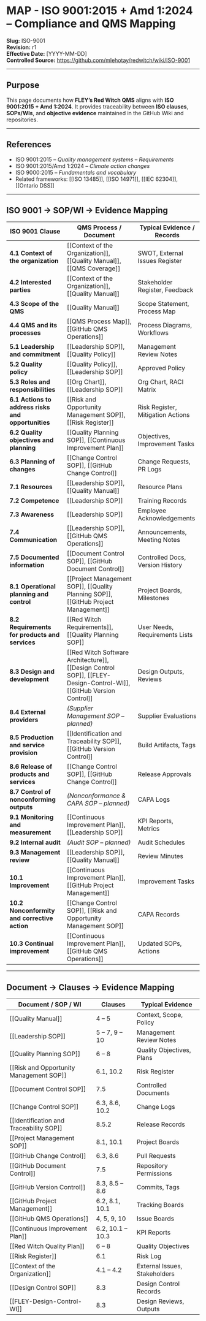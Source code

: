 # **MAP - ISO 9001:2015 + Amd 1:2024 – Compliance and QMS Mapping**

**Slug:** ISO-9001  
**Revision:** r1  
**Effective Date:** [YYYY-MM-DD]  
**Controlled Source:** https://github.com/mlehotay/redwitch/wiki/ISO-9001  

---

## **Purpose**

This page documents how **FLEY’s Red Witch QMS** aligns with **ISO 9001:2015 + Amd 1:2024**.
It provides traceability between **ISO clauses**, **SOPs/WIs**, and **objective evidence** maintained in the GitHub Wiki and repositories.

---

## **References**

* ISO 9001:2015 – *Quality management systems – Requirements*
* ISO 9001:2015/Amd 1:2024 – *Climate action changes*
* ISO 9000:2015 – *Fundamentals and vocabulary*
* Related frameworks: [[ISO 13485]], [[ISO 14971]], [[IEC 62304]], [[Ontario DSS]]

---

## **ISO 9001 → SOP/WI → Evidence Mapping**

| **ISO 9001 Clause**                                | **QMS Process / Document**                                                                                          | **Typical Evidence / Records**    |
| -------------------------------------------------- | ------------------------------------------------------------------------------------------------------------------- | --------------------------------- |
| **4.1 Context of the organization**                | [[Context of the Organization]], [[Quality Manual]], [[QMS Coverage]]                                                                   | SWOT, External Issues Register    |
| **4.2 Interested parties**                         | [[Context of the Organization]], [[Quality Manual]]                                                                                     | Stakeholder Register, Feedback    |
| **4.3 Scope of the QMS**                           | [[Quality Manual]]                                                                                                  | Scope Statement, Process Map      |
| **4.4 QMS and its processes**                      | [[QMS Process Map]], [[GitHub QMS Operations]]                                                                      | Process Diagrams, Workflows       |
| **5.1 Leadership and commitment**                  | [[Leadership SOP]], [[Quality Policy]]                                                                              | Management Review Notes           |
| **5.2 Quality policy**                             | [[Quality Policy]], [[Leadership SOP]]                                                                              | Approved Policy                   |
| **5.3 Roles and responsibilities**                 | [[Org Chart]], [[Leadership SOP]]                                                                                   | Org Chart, RACI Matrix            |
| **6.1 Actions to address risks and opportunities** | [[Risk and Opportunity Management SOP]], [[Risk Register]]                                                          | Risk Register, Mitigation Actions |
| **6.2 Quality objectives and planning**            | [[Quality Planning SOP]], [[Continuous Improvement Plan]]                                                           | Objectives, Improvement Tasks     |
| **6.3 Planning of changes**                        | [[Change Control SOP]], [[GitHub Change Control]]                                                                   | Change Requests, PR Logs          |
| **7.1 Resources**                                  | [[Leadership SOP]], [[Quality Manual]]                                                                              | Resource Plans                    |
| **7.2 Competence**                                 | [[Leadership SOP]]                                                                                                  | Training Records                  |
| **7.3 Awareness**                                  | [[Leadership SOP]]                                                                                                  | Employee Acknowledgements         |
| **7.4 Communication**                              | [[Leadership SOP]], [[GitHub QMS Operations]]                                                                       | Announcements, Meeting Notes      |
| **7.5 Documented information**                     | [[Document Control SOP]], [[GitHub Document Control]]                                                               | Controlled Docs, Version History  |
| **8.1 Operational planning and control**           | [[Project Management SOP]], [[Quality Planning SOP]], [[GitHub Project Management]]                                 | Project Boards, Milestones        |
| **8.2 Requirements for products and services**     | [[Red Witch Requirements]], [[Quality Planning SOP]]                                                                | User Needs, Requirements Lists    |
| **8.3 Design and development**                     | [[Red Witch Software Architecture]], [[Design Control SOP]], [[FLEY-Design-Control-WI]], [[GitHub Version Control]] | Design Outputs, Reviews           |
| **8.4 External providers**                         | *(Supplier Management SOP – planned)*                                                                               | Supplier Evaluations              |
| **8.5 Production and service provision**           | [[Identification and Traceability SOP]], [[GitHub Version Control]]                                                 | Build Artifacts, Tags             |
| **8.6 Release of products and services**           | [[Change Control SOP]], [[GitHub Change Control]]                                                                   | Release Approvals                 |
| **8.7 Control of nonconforming outputs**           | *(Nonconformance & CAPA SOP – planned)*                                                                             | CAPA Logs                         |
| **9.1 Monitoring and measurement**                 | [[Continuous Improvement Plan]], [[Leadership SOP]]                                                                 | KPI Reports, Metrics              |
| **9.2 Internal audit**                             | *(Audit SOP – planned)*                                                                                             | Audit Schedules                   |
| **9.3 Management review**                          | [[Leadership SOP]], [[Quality Manual]]                                                                              | Review Minutes                    |
| **10.1 Improvement**                               | [[Continuous Improvement Plan]], [[GitHub Project Management]]                                                      | Improvement Tasks                 |
| **10.2 Nonconformity and corrective action**       | [[Change Control SOP]], [[Risk and Opportunity Management SOP]]                                                     | CAPA Records                      |
| **10.3 Continual improvement**                     | [[Continuous Improvement Plan]], [[GitHub QMS Operations]]                                                          | Updated SOPs, Actions             |

---

## **Document → Clauses → Evidence Mapping**

| **Document / SOP / WI**                 | **Clauses**      | **Typical Evidence**          |
| --------------------------------------- | ---------------- | ----------------------------- |
| [[Quality Manual]]                      | 4 – 5            | Context, Scope, Policy        |
| [[Leadership SOP]]                      | 5 – 7, 9 – 10    | Management Review Notes       |
| [[Quality Planning SOP]]                | 6 – 8            | Quality Objectives, Plans     |
| [[Risk and Opportunity Management SOP]] | 6.1, 10.2        | Risk Register                 |
| [[Document Control SOP]]                | 7.5              | Controlled Documents          |
| [[Change Control SOP]]                  | 6.3, 8.6, 10.2   | Change Logs                   |
| [[Identification and Traceability SOP]] | 8.5.2            | Release Records               |
| [[Project Management SOP]]              | 8.1, 10.1        | Project Boards                |
| [[GitHub Change Control]]               | 6.3, 8.6         | Pull Requests                 |
| [[GitHub Document Control]]             | 7.5              | Repository Permissions        |
| [[GitHub Version Control]]              | 8.3, 8.5 – 8.6   | Commits, Tags                 |
| [[GitHub Project Management]]           | 6.2, 8.1, 10.1   | Tracking Boards               |
| [[GitHub QMS Operations]]               | 4, 5, 9, 10      | Issue Boards                  |
| [[Continuous Improvement Plan]]         | 6.2, 10.1 – 10.3 | KPI Reports                   |
| [[Red Witch Quality Plan]]              | 6 – 8            | Quality Objectives            |
| [[Risk Register]]                       | 6.1              | Risk Log                      |
| [[Context of the Organization]]         | 4.1 – 4.2        | External Issues, Stakeholders |
| [[Design Control SOP]]                  | 8.3              | Design Control Records        |
| [[FLEY-Design-Control-WI]]              | 8.3              | Design Reviews, Outputs       |
